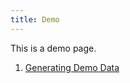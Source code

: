 ```yaml
---
title: Demo
---
```


This is a demo page.

1. [Generating Demo Data](./1-DemoDataGeneration/DemoDataGeneration.html)